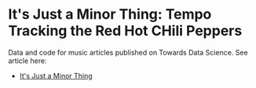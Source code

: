 # It's Just a Minor Thing: Tempo Tracking the Red Hot CHili Peppers

Data and code for music articles published on Towards Data Science. See article here:

* [It's Just a Minor Thing](https://towardsdatascience.com/its-just-a-minor-thing-keeping-up-with-the-red-hot-chili-peppers-217ba4449746)




